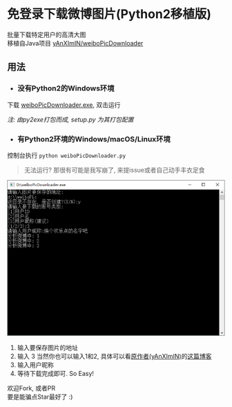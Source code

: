 # 免登录下载微博图片(Python2移植版)

批量下载特定用户的高清大图  
移植自Java项目 [yAnXImIN/weiboPicDownloader](https://github.com/yAnXImIN/weiboPicDownloader)  

## 用法

- ### 没有Python2的Windows环境
下载 [weiboPicDownloader.exe](https://raw.githubusercontent.com/nondanee/weiboPicDownloader/master/dist/weiboPicDownloader.exe), 双击运行

*注: 由py2exe打包而成, setup.py 为其打包配置*  

- ### 有Python2环境的Windows/macOS/Linux环境
控制台执行 `python weiboPicDownloader.py` 

>无法运行? 那很有可能是我写崩了, 来提issue或者自己动手丰衣足食  

![show](show/screenshot.png)
1. 输入要保存图片的地址
2. 输入 3 当然你也可以输入1和2, 具体可以看[原作者(yAnXImIN)](https://github.com/yAnXImIN/)的[这篇博客](http://blog.yanximin.site/2017/09/05/weibo-userid-containerid/)
3. 输入用户昵称
4. 等待下载完成即可. So Easy!

欢迎Fork, 或者PR  
要是能骗点Star最好了 :)  
